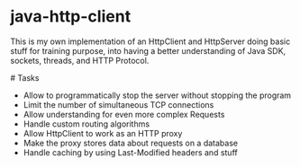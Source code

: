 # java-http-client

This is my own implementation of an HttpClient and HttpServer doing basic stuff for training purpose, into
having a better understanding of Java SDK, sockets, threads, and HTTP Protocol.

# Tasks

* Allow to programmatically stop the server without stopping the program
* Limit the number of simultaneous TCP connections
* Allow understanding for even more complex Requests
* Handle custom routing algorithms
* Allow HttpClient to work as an HTTP proxy
* Make the proxy stores data about requests on a database
* Handle caching by using Last-Modified headers and stuff